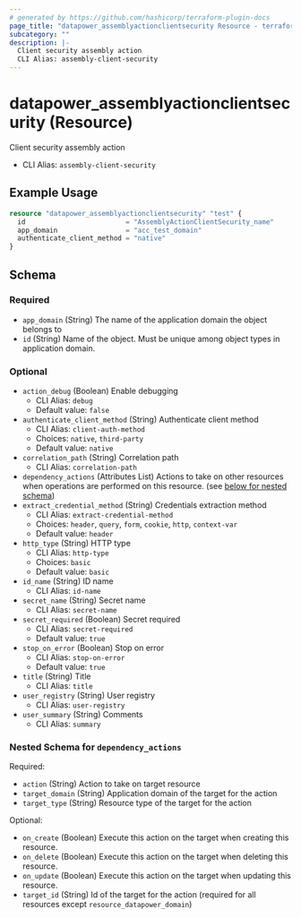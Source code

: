 ```yaml
---
# generated by https://github.com/hashicorp/terraform-plugin-docs
page_title: "datapower_assemblyactionclientsecurity Resource - terraform-provider-datapower"
subcategory: ""
description: |-
  Client security assembly action
  CLI Alias: assembly-client-security
---
```


# datapower_assemblyactionclientsecurity (Resource)

Client security assembly action
  - CLI Alias: `assembly-client-security`

## Example Usage

```terraform
resource "datapower_assemblyactionclientsecurity" "test" {
  id                         = "AssemblyActionClientSecurity_name"
  app_domain                 = "acc_test_domain"
  authenticate_client_method = "native"
}
```

<!-- schema generated by tfplugindocs -->
## Schema

### Required

- `app_domain` (String) The name of the application domain the object belongs to
- `id` (String) Name of the object. Must be unique among object types in application domain.

### Optional

- `action_debug` (Boolean) Enable debugging
  - CLI Alias: `debug`
  - Default value: `false`
- `authenticate_client_method` (String) Authenticate client method
  - CLI Alias: `client-auth-method`
  - Choices: `native`, `third-party`
  - Default value: `native`
- `correlation_path` (String) Correlation path
  - CLI Alias: `correlation-path`
- `dependency_actions` (Attributes List) Actions to take on other resources when operations are performed on this resource. (see [below for nested schema](#nestedatt--dependency_actions))
- `extract_credential_method` (String) Credentials extraction method
  - CLI Alias: `extract-credential-method`
  - Choices: `header`, `query`, `form`, `cookie`, `http`, `context-var`
  - Default value: `header`
- `http_type` (String) HTTP type
  - CLI Alias: `http-type`
  - Choices: `basic`
  - Default value: `basic`
- `id_name` (String) ID name
  - CLI Alias: `id-name`
- `secret_name` (String) Secret name
  - CLI Alias: `secret-name`
- `secret_required` (Boolean) Secret required
  - CLI Alias: `secret-required`
  - Default value: `true`
- `stop_on_error` (Boolean) Stop on error
  - CLI Alias: `stop-on-error`
  - Default value: `true`
- `title` (String) Title
  - CLI Alias: `title`
- `user_registry` (String) User registry
  - CLI Alias: `user-registry`
- `user_summary` (String) Comments
  - CLI Alias: `summary`

<a id="nestedatt--dependency_actions"></a>
### Nested Schema for `dependency_actions`

Required:

- `action` (String) Action to take on target resource
- `target_domain` (String) Application domain of the target for the action
- `target_type` (String) Resource type of the target for the action

Optional:

- `on_create` (Boolean) Execute this action on the target when creating this resource.
- `on_delete` (Boolean) Execute this action on the target when deleting this resource.
- `on_update` (Boolean) Execute this action on the target when updating this resource.
- `target_id` (String) Id of the target for the action (required for all resources except `resource_datapower_domain`)
